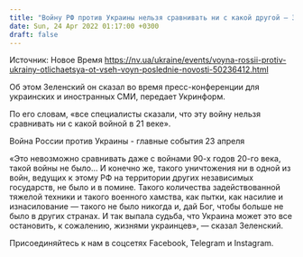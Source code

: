 ```yaml
---
title: "Войну РФ против Украины нельзя сравнивать ни с какой другой — Зеленский"
date: Sun, 24 Apr 2022 01:17:00 +0300
draft: false
---
```

Источник: Новое Время https://nv.ua/ukraine/events/voyna-rossii-protiv-ukrainy-otlichaetsya-ot-vseh-voyn-poslednie-novosti-50236412.html


Об этом Зеленский он сказал во время пресс-конференции для украинских и иностранных СМИ, передает Укринформ.

По его словам, «все специалисты сказали, что эту войну нельзя сравнивать ни с какой войной в 21 веке».

Война России против Украины - главные события 23 апреля

«Это невозможно сравнивать даже с войнами 90-х годов 20-го века, такой войны не было… И конечно же, такого уничтожения ни в одной из войн, ведущих к этому РФ на территории других независимых государств, не было и в помине. Такого количества задействованной тяжелой техники и такого военного хамства, как пытки, как насилие и изнасилование — такого не было никогда и, дай Бог, чтобы больше не было в других странах. И так выпала судьба, что Украина может это все остановить, к сожалению, жизнями украинцев», — сказал Зеленский.

Присоединяйтесь к нам в соцсетях Facebook, Telegram и Instagram.
